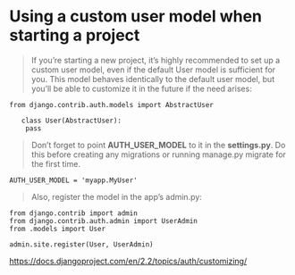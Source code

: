 # Using a custom user model when starting a project
>If you’re starting a new project, it’s highly recommended to set up a custom user model, 
>even if the default User model is sufficient for you. This model behaves identically to the default user model, but you’ll be
able to customize it in the future if the need arises:

    from django.contrib.auth.models import AbstractUser

       class User(AbstractUser):
        pass
    
>Don’t forget to point **AUTH_USER_MODEL**  to it in the **settings.py**. Do this before creating any migrations or running
>manage.py migrate for the first time.

    AUTH_USER_MODEL = 'myapp.MyUser'


>Also, register the model in the app’s admin.py:

    from django.contrib import admin
    from django.contrib.auth.admin import UserAdmin
    from .models import User
    
    admin.site.register(User, UserAdmin)
    

https://docs.djangoproject.com/en/2.2/topics/auth/customizing/

